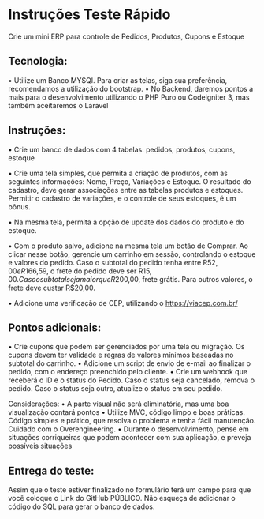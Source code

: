 # Instruções Teste Rápido

Crie um mini ERP para controle de Pedidos, Produtos, Cupons e Estoque

## Tecnologia:

•⁠  ⁠Utilize um Banco MYSQl. Para criar as telas, siga sua preferência, recomendamos a utilização do bootstrap.
•⁠  ⁠No Backend, daremos pontos a mais para o desenvolvimento utilizando o PHP Puro ou Codeigniter 3, mas também aceitaremos o Laravel

## Instruções:

•⁠  ⁠Crie um banco de dados com 4 tabelas: pedidos, produtos, cupons, estoque

•⁠  ⁠Crie uma tela simples, que permita a criação de produtos, com as seguintes informações: Nome, Preço, Variações e Estoque. O resultado do cadastro, deve gerar associações entre as tabelas produtos e estoques. Permitir o cadastro de variações, e o controle de seus estoques, é um bônus.

•⁠  ⁠Na mesma tela, permita a opção de update dos dados do produto e do estoque.

•⁠  ⁠Com o produto salvo, adicione na mesma tela um botão de Comprar. Ao clicar nesse botão, gerencie um carrinho em sessão, controlando o estoque e valores do pedido. Caso o subtotal do pedido tenha entre R$52,00 e R$166,59, o frete do pedido deve ser R$15,00. Caso o subtotal seja maior que R$200,00, frete grátis. Para outros valores, o frete deve custar R$20,00.

•⁠  ⁠Adicione uma verificação de CEP, utilizando o https://viacep.com.br/

## Pontos adicionais:

•⁠  ⁠Crie cupons que podem ser gerenciados por uma tela ou migração. Os cupons devem ter validade e regras de valores mínimos baseadas no subtotal do carrinho.
•⁠  ⁠Adicione um script de envio de e-mail ao finalizar o pedido, com o endereço preenchido pelo cliente.
•⁠  ⁠Crie um webhook que receberá o ID e o status do Pedido. Caso o status seja cancelado, remova o pedido. Caso o status seja outro, atualize o status em seu pedido.

Considerações:
•⁠  ⁠A parte visual não será eliminatória, mas uma boa visualização contará pontos
•⁠  ⁠Utilize MVC, código limpo e boas práticas. Código simples e prático, que resolva o problema e tenha fácil manutenção. Cuidado com o Overengineering.
•⁠  ⁠Durante o desenvolvimento, pense em situações corriqueiras que podem acontecer com sua aplicação, e preveja possíveis situações

## Entrega do teste:

Assim que o teste estiver finalizado no formulário terá um campo para que você coloque o Link do GitHub PÚBLICO. Não esqueça de adicionar o código do SQL para gerar o banco de dados.